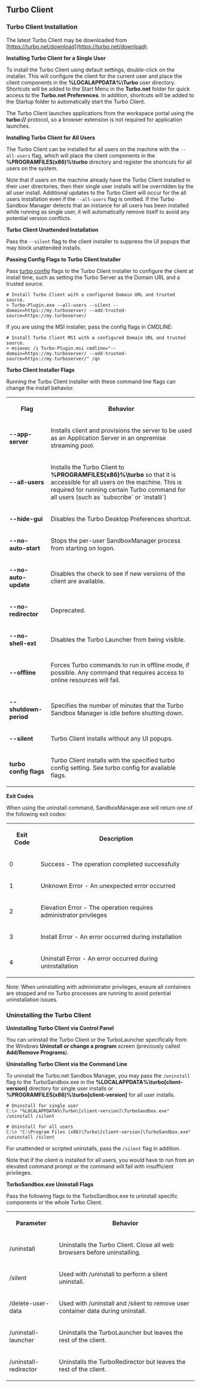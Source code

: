 ## Turbo Client

### Turbo Client Installation

The latest Turbo Client may be downloaded from [https://turbo.net/download](https://turbo.net/download).

**Installing Turbo Client for a Single User**

To install the Turbo Client using default settings, double-click on the installer. This will configure the client for the current user and place the client components in the **%LOCALAPPDATA%\Turbo** user directory. Shortcuts will be added to the Start Menu in the **Turbo.net** folder for quick access to the **Turbo.net Preferences**. In addition, shortcuts will be added to the Startup folder to automatically start the Turbo Client.

The Turbo Client launches applications from the workspace portal using the **turbo://** protocol, so a browser extension is not required for application launches.

**Installing Turbo Client for All Users**

The Turbo Client can be installed for all users on the machine with the `--all-users` flag, which will place the client components in the **%PROGRAMFILES(x86)%\turbo** directory and register the shortcuts for all users on the system.

Note that if users on the machine already have the Turbo Client installed in their user directories, then their single user installs will be overridden by the all user install. Additional updates to the Turbo Client will occur for the all users installation even if the `--all-users` flag is omitted. If the Turbo Sandbox Manager detects that an instance for all users has been installed while running as single user, it will automatically remove itself to avoid any potential version conflicts.

**Turbo Client Unattended Installation**

Pass the `--silent` flag to the client installer to suppress the UI popups that may block unattended installs.

**Passing Config Flags to Turbo Client Installer**

Pass [turbo config](https://turbo.net/docs/reference/command-line/config) flags to the Turbo Client installer to configure the client at install time, such as setting the Turbo Server as the Domain URL and a trusted source.

```
# Install Turbo Client with a configured Domain URL and trusted source.
> Turbo-Plugin.exe --all-users --silent --domain=https://my.turboserver/ --add-trusted-source=https://my.turboserver/
```

If you are using the MSI installer, pass the config flags in CMDLINE:

```
# Install Turbo Client MSI with a configured Domain URL and trusted source.
> msiexec /i Turbo-Plugin.msi cmdline="--domain=https://my.turboserver/ --add-trusted-source=https://my.turboserver/" /qn
```

**Turbo Client Installer Flags**

Running the Turbo Client installer with these command line flags can change the install behavior.

<table>
    <tr>
       <th data-column="0">
          <div><p>Flag</p></div>
       </th>
       <th data-column="1">
          <div><p>Behavior</p></div>
       </th>
    </tr>
    <tr>
       <td><p><strong>--app-server</strong></p></td>
       <td><p>Installs client and provisions the server to be used as an Application Server in an onpremise streaming pool.</p></td>
    </tr>
    <tr>
       <td><p><strong>--all-users</strong></p></td>
       <td><p>Installs the Turbo Client to <strong>%PROGRAMFILES(x86)%\turbo</strong> so that it is accessible for all users on the machine. This is required for running certain Turbo command for all users (such as `subscribe` or `installi`)</p></td>
    </tr>
    <tr>
       <td><p><strong>--hide-gui</strong></p></td>
       <td><p>Disables the Turbo Desktop Preferences shortcut.</p></td>
    </tr>
    <tr>
       <td><p><strong>--no-auto-start</strong></p></td>
       <td><p>Stops the per-user SandboxManager process from starting on logon.</p></td>
    </tr>
    <tr>
       <td><p><strong>--no-auto-update</strong></p></td>
       <td><p>Disables the check to see if new versions of the client are available.</p></td>
    </tr>
    <tr>
       <td><p><strong>--no-redirector</strong></p></td>
       <td><p>Deprecated. </p></td>
    </tr>
    <tr>
       <td><p><strong>--no-shell-ext</strong></p></td>
       <td><p>Disables the Turbo Launcher from being visible.</p></td>
    </tr>
    <tr>
       <td><p><strong>--offline</strong></p></td>
       <td><p>Forces Turbo commands to run in offline mode, if possible. Any command that requires access to online resources will fail.</p></td>
    </tr>
    <tr>
       <td><p><strong>--shutdown-period</strong></p></td>
       <td><p>Specifies the number of minutes that the Turbo Sandbox Manager is idle before shutting down.</p></td>
    </tr>
    <tr>
       <td><p><strong>--silent</strong></p></td>
       <td><p>Turbo Client installs without any UI popups.</p></td>
    </tr>
    <tr>
       <td><p><strong>turbo config flags</strong></p></td>
       <td><p>Turbo Client installs with the specified turbo config setting. See turbo config for available flags.</p></td>
      </tr>
</table>

**Exit Codes**

When using the uninstall command, SandboxManager.exe will return one of the following exit codes:

<table>
      <tr>
         <th>
            <p>Exit Code</p>
         </th>
         <th>
            <p>Description</p>
         </th>
      </tr>
      <tr>
         <td>
            <p>0</p>
         </td>
         <td>
            <p>Success - The operation completed successfully</p>
         </td>
      </tr>
      <tr>
         <td>
            <p>1</p>
         </td>
         <td>
            <p>Unknown Error - An unexpected error occurred</p>
         </td>
      </tr>
      <tr>
         <td>
            <p>2</p>
         </td>
         <td>
            <p>Elevation Error - The operation requires administrator privileges</p>
         </td>
      </tr>
      <tr>
         <td>
            <p>3</p>
         </td>
         <td>
            <p>Install Error - An error occurred during installation</p>
         </td>
      </tr>
      <tr>
         <td>
            <p>4</p>
         </td>
         <td>
            <p>Uninstall Error - An error occurred during uninstallation</p>
         </td>
      </tr>
</table>

Note: When uninstalling with administrator privileges, ensure all containers are stopped and no Turbo processes are running to avoid potential uninstallation issues.

### Uninstalling the Turbo Client

**Uninstalling Turbo Client via Control Panel**

You can uninstall the Turbo Client or the TurboLauncher specifically from the Windows **Uninstall or change a program** screen (previously called **Add/Remove Programs**).

**Uninstalling Turbo Client via the Command Line**

To uninstall the Turbo.net Sandbox Manager, you may pass the `/uninstall` flag to the TurboSandbox.exe in the **%LOCALAPPDATA%\turbo\[client-version]** directory for single user installs or **%PROGRAMFILES(x86)%\turbo\[client-version]** for all user installs.

```
# Uninstall for single user
C:\> "%LOCALAPPDATA%\Turbo\[client-version]\TurboSandbox.exe" /uninstall /silent

# Uninstall for all users
C:\> "C:\Program Files (x86)\Turbo\[client-version]\TurboSandbox.exe" /uninstall /silent
```

For unattended or scripted uninstalls, pass the `/silent` flag in addition.

Note that if the client is installed for all users, you would have to run from an elevated command prompt or the command will fail with insufficient privileges.

**TurboSandbox.exe Uninstall Flags**

Pass the following flags to the TurboSandbox.exe to uninstall specific components or the whole Turbo Client.

<table>
      <tr>
         <th>
            <p>Parameter</p>
         </th>
         <th>
            <p>Behavior</p>
         </th>
      </tr>
      <tr>
         <td>
            <p>/uninstall</p>
         </td>
         <td>
            <p>Uninstalls the Turbo Client. Close all web browsers before uninstalling.</p>
         </td>
      </tr>
      <tr>
         <td>
            <p>/silent</p>
         </td>
         <td>
            <p>Used with /uninstall to perform a silent uninstall.</p>
         </td>
      </tr>
      <tr>
         <td>
            <p>/delete-user-data</p>
         </td>
         <td>
            <p>Used with /uninstall and /silent to remove user container data during uninstall.</p>
         </td>
      </tr>
      <tr>
         <td>
            <p>/uninstall-launcher</p>
         </td>
         <td>
            <p>Uninstalls the TurboLauncher but leaves the rest of the client.</p>
         </td>
      </tr>
      <tr>
         <td>
            <p>/uninstall-redirector</p>
         </td>
         <td>
            <p>Uninstalls the TurboRedirector but leaves the rest of the client.</p>
         </td>
      </tr>
</table>
